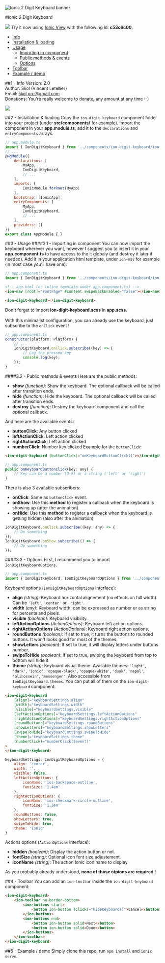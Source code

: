 ![Ionic 2 Digit Keyboard banner](https://s3.amazonaws.com/ionic-marketplace/ionic-2-digital-keyboard/banner.png)

#Ionic 2 Digit Keyboard

![](http://icons.iconarchive.com/icons/yusuke-kamiyamane/fugue/16/information-button-icon.png) Try it now using [Ionic View](http://view.ionic.io/) with the following id: **c53c6c00**.

* [Info](#1---info)
* [Installation & loading](#2---installation--loading)
* [Usage](#3---usage)
	* [Importing in component](#31---importing-in-component)
	* [Public methods & events](#32---public-methods--events)
	* [Options](#33---options)
* [Toolbar](#4---toolbar)
* [Example / demo](#5---example--demo)
	
##1 - Info
Version: 2.0<br>
Author: Skol (Vincent Letellier)<br>
Email: skol.pro@gmail.com<br>
Donations: You're really welcome to donate, any amount at any time :-)

[![](https://www.paypalobjects.com/en_US/i/btn/btn_donate_LG.gif)](https://www.paypal.com/cgi-bin/webscr?cmd=_donations&business=ADEZD3EL9DN5Q&lc=US&item_name=Ionic%20Digital%20Keyboard&currency_code=USD&bn=PP%2dDonationsBF%3abtn_donate_LG%2egif%3aNonHosted)

##2 - Installation & loading
Copy the `ion-digit-keyboard` component folder into your project (under **src/components/** for example). Import the component in your **app.module.ts**, add it to the `declarations` and `entryComponents` arrays.
```javascript
// app.module.ts
import { IonDigitKeyboard } from '../components/ion-digit-keyboard/ion-digit-keyboard';
// ...
@NgModule({
    declarations: [
        MyApp,
        IonDigitKeyboard,
        // ...
    ],
    imports: [
        IonicModule.forRoot(MyApp)
    ],
    bootstrap: [IonicApp],
    entryComponents: [
        MyApp,
        IonDigitKeyboard,
        // ...
    ],
    providers: []
})
export class AppModule { }
```

##3 - Usage
####3.1 - Importing in component
You can now import the keyboard wherever you want, however I suggest you to insert it in your **app.component.ts** to have access to the it globaly (and destroy it later if needed).
Add it in your application html template, under `ion-nav` for example (in most case you'll have one).
```javascript
// app.component.ts
import { IonDigitKeyboard } from '../components/ion-digit-keyboard/ion-digit-keyboard';
```
```html
<!-- app.html (or inline template under app.component.ts) -->
<ion-nav [root]="rootPage" #content swipeBackEnabled="false"></ion-nav>

<ion-digit-keyboard></ion-digit-keyboard>
```
Don't forget to import **ion-digit-keyboard.scss** in **app.scss**.<br><br>
With this minimalist configuration, you can already use the keyboard, just subscribe to the `onClick` event !
```javascript
// app.component.ts
constructor(platform: Platform) {
    // ...
    IonDigitKeyboard.onClick.subscribe((key) => {
        // Log the pressed key
        console.log(key);
    });
}
```

####3.2 - Public methods & events
Here are the public methods:
- **show** *(function)*: Show the keyboard. The optional callback will be called after transition ends.
- **hide** *(function)*: Hide the keyboard. The optional callback will be called after transition ends.
- **destroy** *(function)*: Destroy the keyboard component and call the optional callback.

And here are the available events:
- **buttonClick**: Any button clicked
- **leftActionClick**: Left action clicked
- **rightActionClick**: Left action clicked
- **numberClick**: Number key clicked
Example for the `buttonClick`:
```html
<ion-digit-keyboard (buttonClick)="onKeyboardButtonClick()"></ion-digit-keyboard>
```
```javascript
// app.component.ts
public onKeyboardButtonClick(key: any) {
    // Key can be a number (0-9) or a string ('left' or 'right')
}
```
There is also 3 available subscribers:
- **onClick**: Same as `buttonClick` event.
- **onShow**: Use this **method** to register a callback when the keyboard is showing up (after the animation)
- **onHide**: Use this **method** to register a callback when the keyboard is getting hidden (also after the animation)
```javascript
IonDigitKeyboard.onClick.subscribe((key: any) => {
    // Do something
});
IonDigitKeyboard.onShow.subscribe(() => {
    // Do something
});
```

####3.3 - Options
First, I recommend you to import `IonDigitKeyboardOptions`.
```javascript
// app.component.ts
import { IonDigitKeyboard, IonDigitKeyboardOptions } from '../components/ion-digit-keyboard/ion-digit-keyboard';
```
Keyboard options (`IonDigitKeyboardOptions` interface):
- **align** *(string)*: Keyboard horizontal alignement (no effects on full width). Can be `'left'`, `'center'` or `'right'`.
- **width** *(any)*: Keyboard width, can be expressed as number or as string for percents and pixels.
- **visible** *(boolean)*: Keyboard visibility.
- **leftActionOptions** *(ActionOptions)*: Keyboard left action options.
- **rightActionOptions** *(ActionOptions)*: Keyboard right action options.
- **roundButtons** *(boolean)*: If set to true, it turns the buttons to rounded buttons. It won't looks good for most of the themes.
- **showLetters** *(boolean)*: If set to true, it will display letters under buttons number.
- **swipeToHide** *(boolean)*: If set to true, swiping the keyboard from top to bottom will hide it.
- **theme** *(string)*: Keyboard visual theme. Available themes: `'light'`, `'dark'`, `'ionic'`, `'opaque-black'`, `'opaque-white'`, `'dusk'`, `'nepal'`, `'alihossein'`, `'messenger'`. Also accessible from `IonDigitKeyboard.themes`.
You can put all of them on the `ion-digit-keyboard` component:
```html
<ion-digit-keyboard
    [align]="keyboardSettings.align"
    [width]="keyboardSettings.width"
    [visible]="keyboardSettings.visible"
    [leftActionOptions]="keyboardSettings.leftActionOptions"
    [rightActionOptions]="keyboardSettings.rightActionOptions"
    [roundButtons]="keyboardSettings.roundButtons"
    [showLetters]="keyboardSettings.showLetters"
    [swipeToHide]="keyboardSettings.swipeToHide"
    [theme]="keyboardSettings.theme"
    (numberClick)="numberClick($event)"
>
</ion-digit-keyboard>
```
```javascript
keyboardSettings: IonDigitKeyboardOptions = {
    align: 'center',
    width: '',
    visible: false,
    leftActionOptions: {
        iconName: 'ios-backspace-outline',
        fontSize: '1.4em'
    },
    rightActionOptions: {
        iconName: 'ios-checkmark-circle-outline',
        fontSize: '1.3em'
    },
    roundButtons: false,
    showLetters: true,
    swipeToHide: true,
    theme: 'ionic'
}
```

Actions options (`ActionOptions` interface):
- **hidden** *(boolean)*: Display the action button or not.
- **fontSize** *(string)*: Optional icon font size adjustement.
- **iconName** *(string)*: The action Ionic icon name to display.

As you probably already understood, **none of those otpions are required** !

##4 - Toolbar
You can add an `ion-toolbar` inside the `ion-digit-keyboard` component:
```html
<ion-digit-keyboard>
    <ion-toolbar no-border-bottom>
        <ion-buttons start>
            <button ion-button (click)="hideKeyboard()">Cancel</button>
        </ion-buttons>
        <ion-buttons end>
            <button ion-button solid>Next</button>
            <button ion-button solid>Done</button>
        </ion-buttons>
    </ion-toolbar>
</ion-digit-keyboard>
```

##5 - Example / demo
Simply clone this repo, run `npm install` and `ionic serve`.

